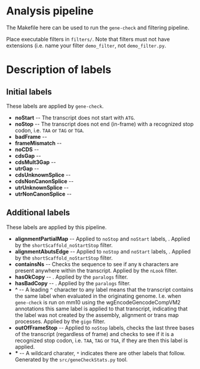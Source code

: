 Analysis pipeline
=================

The Makefile here can be used to run the <code>gene-check</code> and filtering pipeline.

Place executable filters in <code>filters/</code>. Note that filters must not have extensions (i.e. name your filter <code>demo_filter</code>, not <code>demo_filter.py</code>.

# Description of labels
## Initial labels
These labels are applied by `gene-check`.
* **noStart** -- The transcript does not start with `ATG`.
* **noStop** -- The transcript does not end (in-frame) with a recognized stop codon, i.e. `TAA` or `TAG` or `TGA`.
* **badFrame** --
* **frameMismatch** --
* **noCDS** --
* **cdsGap** --
* **cdsMult3Gap** --
* **utrGap** --
* **cdsUnknownSplice** --
* **cdsNonCanonSplice** --
* **utrUnknownSplice** --
* **utrNonCanonSplice** --


## Additional labels
These labels are applied by this pipeline.
* **alignmentPartialMap** -- Applied to `noStop` and `noStart` labels, . Applied by the `shortScaffold_noStartStop` filter.
* **alignmentAbutsEdge** -- Applied to `noStop` and `noStart` labels, . Applied by the `shortScaffold_noStartStop` filter.
* **containsNs** -- Checks the sequence to see if any `N` characters are present anywhere within the transcript. Applied by the `nLook` filter.
* **hasOkCopy** -- . Applied by the `paralogs` filter.
* **hasBadCopy** -- . Applied by the `paralogs` filter.
* **^** -- A leading `^` character to any label means that the transcript contains the same label when evaluated in the originating genome. I.e. when `gene-check` is run on mm10 using the wgEncodeGencodeCompVM2 annotations this same label is applied to that transcript, indicating that the label was not created by the assembly, alignment or trans map processes. Applied by the `gigo` filter.
* **outOfFrameStop** -- Applied to `noStop` labels, checks the last three bases of the transcript (regardless of frame) and checks to see if it is a recognized stop codon, i.e. `TAA`, `TAG` or `TGA`, if they are then this label is applied.
* **\*** -- A wildcard charater, `*` indicates there are other labels that follow. Generated by the `src/geneCheckStats.py` tool.
